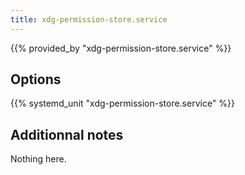 ```yaml
---
title: xdg-permission-store.service
---
```


{{% provided_by "xdg-permission-store.service" %}}

## Options

{{% systemd_unit "xdg-permission-store.service" %}}

## Additionnal notes

Nothing here.